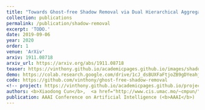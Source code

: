 ```yaml
---
title: "Towards Ghost-free Shadow Removal via Dual Hierarchical Aggregation Network and Shadow Matting GAN "
collection: publications
permalink: /publication/shadow-removal
excerpt: 'TODO.'
date: 2019-09-06
year: 2020
order: 1
venue: 'ArXiv'
arxiv: 1911.08718
arxiv_url: https://arxiv.org/abs/1911.08718
teaser: https://vinthony.github.io/academicpages.github.io/images/shadow.gif
demo: https://colab.research.google.com/drive/1cJ_dsBUXFaFtjoZB9gDYeahjmysnvnTq?usp=sharing
code: https://github.com/vinthony/ghost-free-shadow-removal
<!-- project: https://vinthony.github.io/academicpages.github.io/projects/tbd -->
authors: <b>Xiaodong Cun</b>,  <a href="http://www.cis.umac.mo/~cmpun/">Chi-Man Pun</a>, Cheng Shi
publication: AAAI Conference on Artificial Intelligence (<b>AAAI</b>)
---
```



<!-- [Download paper here](http://academicpages.github.io/files/paper3.pdf) -->
